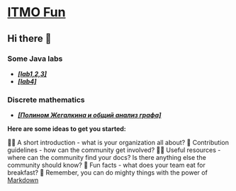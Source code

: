 # [ITMO Fun](https://github.com/GreedlyCore)
## Hi there 👋

### Some Java labs

- [***[lab1,2,3]***](https://github.com/GreedlyCore/Labs)
- [***[lab4]***](https://github.com/GreedlyCore/lab4)


### Discrete mathematics

- [***[Полином Жегалкина и общий анализ графа]***](https://github.com/GreedlyCore/CalculationsDiscreteMath)

**Here are some ideas to get you started:**

🙋‍♀️ A short introduction - what is your organization all about?
🌈 Contribution guidelines - how can the community get involved?
👩‍💻 Useful resources - where can the community find your docs? Is there anything else the community should know?
🍿 Fun facts - what does your team eat for breakfast?
🧙 Remember, you can do mighty things with the power of [Markdown](https://docs.github.com/github/writing-on-github/getting-started-with-writing-and-formatting-on-github/basic-writing-and-formatting-syntax)







